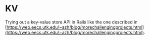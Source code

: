 # KV

Trying out a key-value store API in Rails like the one described in [https://web.eecs.utk.edu/~azh/blog/morechallengingprojects.html](https://web.eecs.utk.edu/~azh/blog/morechallengingprojects.html).
